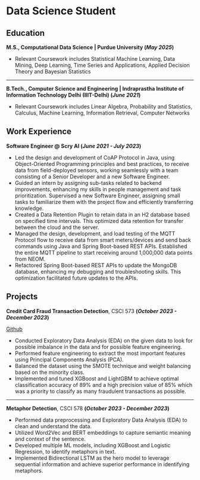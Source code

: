 # Data Science Student

## Education
**M.S., Computational Data Science	| Purdue University (_May 2025_)**
- Relevant Coursework includes Statistical Machine Learning, Data Mining, Deep Learning, Time Series and Applications, Applied Decision Theory and Bayesian Statistics

---

**B.Tech., Computer Science and Engineering | Indraprastha Institute of Information Technology Delhi (IIIT-Delhi) (_June 2021_)**
- Relevant Coursework includes Linear Algebra, Probability and Statistics, Calculus, Machine Learning, Information Retrieval, Computer Networks

## Work Experience
**Software Engineer @ Scry AI (_June 2021 - July 2023_)**
- Led the design and development of CoAP Protocol in Java, using Object-Oriented Programming principles and best practices, to receive data from field-deployed sensors, working seamlessly with a team consisting of a Senior Developer and a new Software Engineer.
- Guided an intern by assigning sub-tasks related to backend improvements, enhancing my skills in people management and task prioritization. Supervised a new Software Engineer, assigning small tasks to familiarize them with the project flow and efficiently transferring knowledge.
- Created a Data Retention Plugin to retain data in an H2 database based on specified time intervals. This optimized data retention for transfer between the cloud and the server.
- Managed the design, development, and load testing of the MQTT Protocol flow to receive data from smart meters/devices and send back commands using Java and Spring Boot-based REST APIs. Established the entire MQTT pipeline to start receiving around 1,000,000 data points from NEOM.
- Refactored Spring Boot-based REST APIs to update the MongoDB database, enhancing my debugging and troubleshooting skills. This optimization facilitated future updates to the APIs.

## Projects
**Credit Card Fraud Transaction Detection**, CSCI 573 **(_October 2023 - December 2023_)**

[Github](https://github.com/gupta-nakul/fraud-detection)
- Conducted Exploratory Data Analysis (EDA) on the given data to look for possible imbalance in the data and for possible feature engineering.
- Performed feature engineering to extract the most important features using Principal Components Analysis (PCA).
- Balanced the dataset using the SMOTE technique and weight balancing based on the minority class.
- Implemented and tuned XGBoost and LightGBM to achieve optimal classification accuracy of 89% and a high precision value of 85% which was a priority to classify as many fraudulent transactions as possible.

---

**Metaphor Detection**, CSCI 578 **(_October 2023 - December 2023_)**
- Performed data preprocessing and Exploratory Data Analysis (EDA) to clean and understand the data.
- Utilized Word2Vec and BERT embeddings to capture semantic meaning and context of the sentence.
- Developed multiple ML models, including XGBoost and Logistic Regression, to identify metaphors in text.
- Implemented Bidirectional LSTM as the hero model to leverage sequential information and achieve superior
performance in identifying metaphors.
